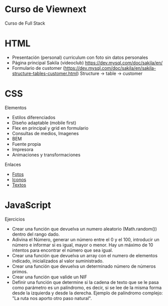 # Curso de Viewnext
Curso de Full Stack

# HTML

- Presentación (personal)
    curriculum con foto sin datos personales
- Página principal Sakila (videoclub)
    https://dev.mysql.com/doc/sakila/en/
- Formulario de customer (https://dev.mysql.com/doc/sakila/en/sakila-structure-tables-customer.html)
    Structure -> table -> customer
    
# CSS
Elementos

* Estilos diferenciados
* Diseño adaptable (mobile first)
* Flex en principal y grid en formulario
* Consultas de medios, Imagenes 
* BEM
* Fuente propia
* Impresora
* Animaciones y transformaciones

Enlaces

* [Fotos](https://picsum.photos/)
* [Iconos](https://fontawesome.com/)
* [Textos](https://lipsum.com/)

# JavaScript

Ejercicios

* Crear una función que devuelva un numero aleatorio (Math.random()) dentro del rango dado.
* Adivina el Número, generar un número entre el 0 y el 100, introducir un número e informar si es igual, mayor o menor. Hay un máximo de 10 intentos para encontrar el número que sea igual.
* Crear una función que devuelva un array con el numero de elementos indicado, inicializados al valor suministrado.
* Crear una función que devuelva un determinado número de números primos.
* Crear una función que valide un NIF
* Definir una función que determine si la cadena de texto que se le pasa como parámetro es un palíndromo, es decir, si se lee de la misma forma desde la izquierda y desde la derecha. Ejemplo de palíndromo complejo: "La ruta nos aporto otro paso natural".